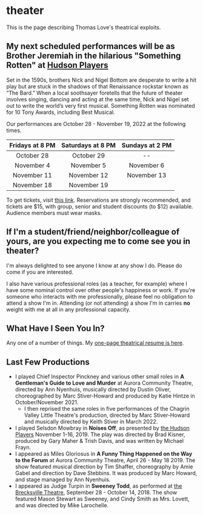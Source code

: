 # theater

This is the page describing Thomas Love's theatrical exploits.

## My next scheduled performances will be as Brother Jeremiah in the hilarious "Something Rotten" at [Hudson Players](https://www.hudsonplayers.com/something-rotten/)

Set in the 1590s, brothers Nick and Nigel Bottom are desperate to write a hit play but are stuck in the shadows of that Renaissance rockstar known as “The Bard.” When a local soothsayer foretells that the future of theater involves singing, dancing and acting at the same time, Nick and Nigel set out to write the world’s very first musical. Something Rotten was nominated for 10 Tony Awards, including Best Musical. 

Our performances are October 28 - November 19, 2022 at the following times.

Fridays at 8 PM | Saturdays at 8 PM | Sundays at 2 PM
:-------------: | :---------------: | :-------------:
October 28 | October 29 | --
November 4 | November 5 | November 6
November 11 | November 12 | November 13
November 18 | November 19

To get tickets, visit [this link](https://app.arts-people.com/index.php?actions=4&p=1). Reservations are strongly recommended, and tickets are $15, with group, senior and student discounts (to $12) available. Audience members must wear masks.

## If I'm a student/friend/neighbor/colleague of yours, are you expecting me to come see you in theater?

I'm always delighted to see anyone I know at any show I do. Please do come if you are interested. 

I also have various professional roles (as a teacher, for example) where I have some nominal control over other people's happiness or work. If you're someone who interacts with me professionally, please feel no obligation to attend a show I'm in. Attending (or not attending) a show I'm in carries **no** weight with me at all in any professional capacity.

## What Have I Seen You In?

Any one of a number of things. My [one-page theatrical resume is here](https://github.com/THOMASELOVE/theater/blob/master/thomas_love_theatrical_resume_2019.pdf). 

## Last Few Productions

- I played Chief Inspector Pinckney and various other small roles in **A Gentleman's Guide to Love and Murder** at Aurora Community Theatre, directed by Ann Nyenhuis, musically directed by Dustin Oliver, choreographed by Marc Stiver-Howard and produced by Katie Hintze in October/November 2021.
  - I then reprised the same roles in five performances of the Chagrin Valley Little Theatre's production, directed by Marc Stiver-Howard and musically directed by Keith Stiver in March 2022.
- I played Selsdon Mowbray in **Noises Off**, as presented by [the Hudson Players](https://www.hudsonplayers.com/) November 1-16, 2019. The play was directed by Brad Kisner, produced by Gary Maher & Trish Davis, and was written by Michael Frayn.
- I appeared as Miles Gloriosus in **A Funny Thing Happened on the Way to the Forum** at Aurora Community Theatre, April 26 - May 18 2019. The show featured musical direction by Tim Shaffer, choreography by Amie Gabel and direction by Dave Stebbins. It was produced by Marc Howard, and stage managed by Ann Nyenhuis.
- I appeared as Judge Turpin in **Sweeney Todd**, as performed at [the Brecksville Theatre](https://www.thebrecksvilletheatre.org/performances/891), September 28 - October 14, 2018. The show featured Mason Stewart as Sweeney, and Cindy Smith as Mrs. Lovett, and was directed by Mike Larochelle.

